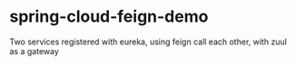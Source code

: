 # spring-cloud-feign-demo
Two services registered with eureka, using feign call each other, with zuul as a gateway
